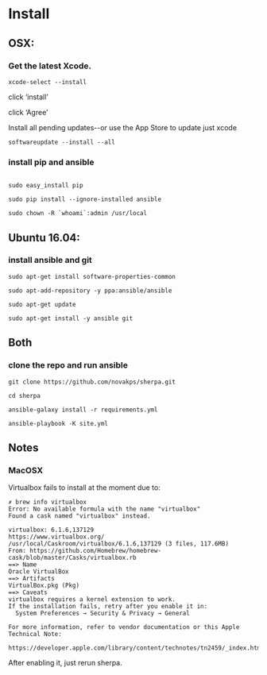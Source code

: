 # Install

## OSX:

### Get the latest Xcode.

```
xcode-select --install
```
click ‘install’

click ‘Agree’


Install all pending updates--or use the App Store to update just xcode

```
softwareupdate --install --all
```

### install pip and ansible

```

sudo easy_install pip

sudo pip install --ignore-installed ansible

sudo chown -R `whoami`:admin /usr/local

```

## Ubuntu 16.04:

### install ansible and git

```
sudo apt-get install software-properties-common

sudo apt-add-repository -y ppa:ansible/ansible

sudo apt-get update

sudo apt-get install -y ansible git

```
## Both

### clone the repo and run ansible

```
git clone https://github.com/novakps/sherpa.git

cd sherpa

ansible-galaxy install -r requirements.yml

ansible-playbook -K site.yml
```
## Notes

### MacOSX

Virtualbox fails to install at the moment due to:
```
✗ brew info virtualbox
Error: No available formula with the name "virtualbox"
Found a cask named "virtualbox" instead.

virtualbox: 6.1.6,137129
https://www.virtualbox.org/
/usr/local/Caskroom/virtualbox/6.1.6,137129 (3 files, 117.6MB)
From: https://github.com/Homebrew/homebrew-cask/blob/master/Casks/virtualbox.rb
==> Name
Oracle VirtualBox
==> Artifacts
VirtualBox.pkg (Pkg)
==> Caveats
virtualbox requires a kernel extension to work.
If the installation fails, retry after you enable it in:
  System Preferences → Security & Privacy → General

For more information, refer to vendor documentation or this Apple Technical Note:
  https://developer.apple.com/library/content/technotes/tn2459/_index.html
```
After enabling it, just rerun sherpa.
